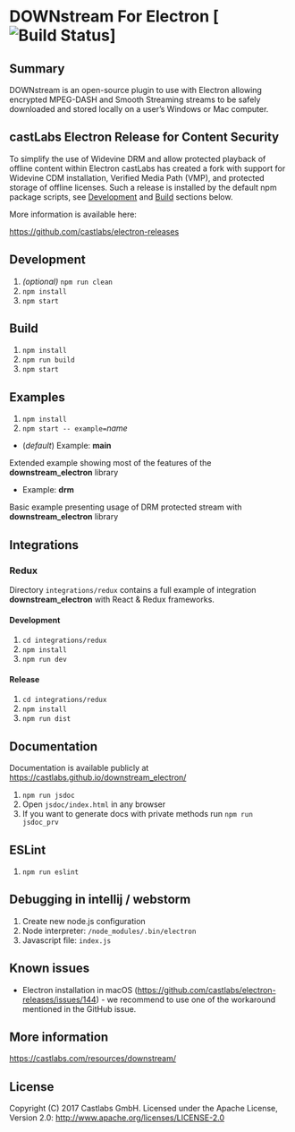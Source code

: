 # DOWNstream For Electron [![Build Status](https://github.com/castlabs/downstream_electron/actions/workflows/nodejs.yml/badge.svg)]

## Summary

DOWNstream is an open-source plugin to use with Electron allowing encrypted MPEG-DASH and Smooth Streaming streams to be safely downloaded and stored locally on a user’s Windows or Mac computer.

## castLabs Electron Release for Content Security

To simplify the use of Widevine DRM and allow protected playback of offline content within Electron castLabs has created a fork with support for Widevine CDM installation, Verified Media Path (VMP), and protected storage of offline licenses. Such a release is installed by the default npm package scripts, see [Development](#development) and [Build](#build) sections below.

More information is available here:

https://github.com/castlabs/electron-releases

## Development

1. *(optional)* `npm run clean`
2. `npm install`
3. `npm start`

## Build

1. `npm install`
2. `npm run build`
3. `npm start`

## Examples

1. `npm install`
2. `npm start -- example=`*name*

- (*default*) Example: **main**

Extended example showing most of the features of the **downstream_electron** library

- Example: **drm**

Basic example presenting usage of DRM protected stream with **downstream_electron** library

## Integrations

### Redux

Directory `integrations/redux` contains a full example of integration **downstream_electron**
with React & Redux frameworks.

#### Development

1. `cd integrations/redux`
2. `npm install`
3. `npm run dev`

#### Release

1. `cd integrations/redux`
2. `npm install`
3. `npm run dist`

## Documentation

Documentation is available publicly at 
https://castlabs.github.io/downstream_electron/

1. `npm run jsdoc`
2. Open `jsdoc/index.html` in any browser
3. If you want to generate docs with private methods run `npm run jsdoc_prv`

## ESLint

1. `npm run eslint`

## Debugging in intellij / webstorm

1. Create new node.js configuration
2. Node interpreter: `/node_modules/.bin/electron`
3. Javascript file: `index.js`

## Known issues

- Electron installation in macOS (https://github.com/castlabs/electron-releases/issues/144) - we recommend to use one of the workaround mentioned in the GitHub issue.

## More information

https://castlabs.com/resources/downstream/

## License

Copyright (C) 2017 Castlabs GmbH.
Licensed under the Apache License, Version 2.0: http://www.apache.org/licenses/LICENSE-2.0
